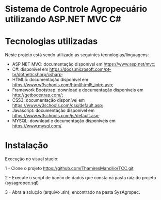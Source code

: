 # Sistema de Controle Agropecuário utilizando ASP.NET MVC C#

# Tecnologias utilizadas

Neste projeto está sendo utilizado as seguintes tecnologias/linguagens: 

* ASP.NET MVC: documentação disponível em https://www.asp.net/mvc;
* C#: disponível em https://docs.microsoft.com/pt-br/dotnet/csharp/csharp;
* HTML5: documentação disponível em https://www.w3schools.com/html/html5_intro.asp;
* Framework Bootstrap: download e documentação disponíveis em http://getbootstrap.com/;
* CSS3: documentação disponível em https://www.w3schools.com/css/default.asp;
* Javascript: documentação disponível em https://www.w3schools.com/js/default.asp;
* MYSQL: download e documentação disponíveis em https://www.mysql.com/.

# Instalação

Execução no visual studio:

1 - Clone o projeto https://github.com/ThamiresMancilio/TCC.git

2 - Execute o script de banco de dados que consta na pasta raíz do projeto (sysagropec.sql)

3 - Abra a solução (arquivo .sln), encontrado na pasta SysAgropec.
